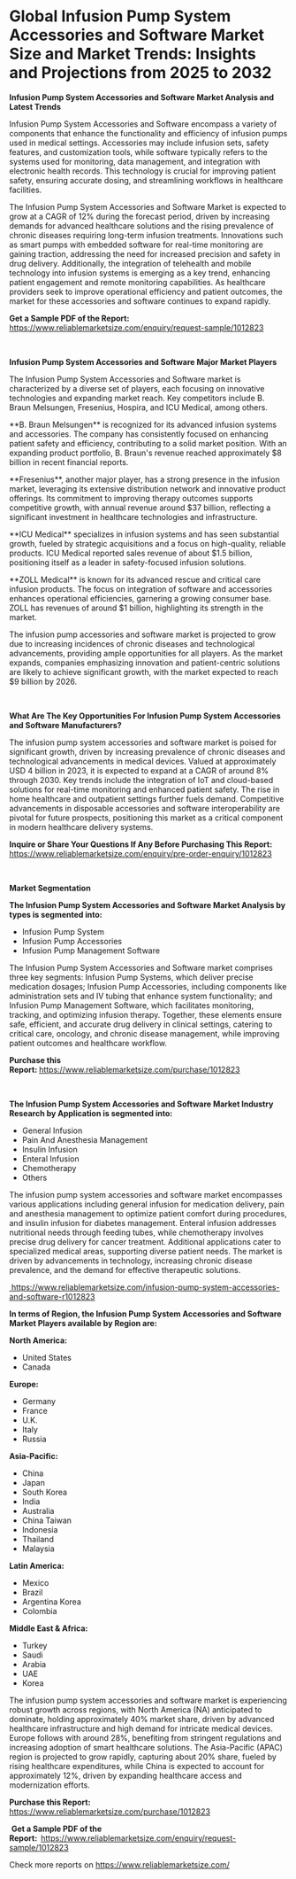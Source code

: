 <p><h1>Global Infusion Pump System Accessories and Software Market Size and Market Trends: Insights and Projections from 2025 to 2032</h1></p><p><strong>Infusion Pump System Accessories and Software Market Analysis and Latest Trends</strong></p>
<p><p>Infusion Pump System Accessories and Software encompass a variety of components that enhance the functionality and efficiency of infusion pumps used in medical settings. Accessories may include infusion sets, safety features, and customization tools, while software typically refers to the systems used for monitoring, data management, and integration with electronic health records. This technology is crucial for improving patient safety, ensuring accurate dosing, and streamlining workflows in healthcare facilities.</p><p>The Infusion Pump System Accessories and Software Market is expected to grow at a CAGR of 12% during the forecast period, driven by increasing demands for advanced healthcare solutions and the rising prevalence of chronic diseases requiring long-term infusion treatments. Innovations such as smart pumps with embedded software for real-time monitoring are gaining traction, addressing the need for increased precision and safety in drug delivery. Additionally, the integration of telehealth and mobile technology into infusion systems is emerging as a key trend, enhancing patient engagement and remote monitoring capabilities. As healthcare providers seek to improve operational efficiency and patient outcomes, the market for these accessories and software continues to expand rapidly.</p></p>
<p><strong>Get a Sample PDF of the Report:&nbsp;</strong> <a href="https://www.reliablemarketsize.com/enquiry/request-sample/1012823?utm_campaign=3112&utm_medium=2&utm_source=Github&utm_content=ia&utm_term=08032025&utm_id=infusion-pump-system-accessories-and-software">https://www.reliablemarketsize.com/enquiry/request-sample/1012823</a></p>
<p>&nbsp;</p>
<p><strong>Infusion Pump System Accessories and Software Major Market Players</strong></p>
<p><p>The Infusion Pump System Accessories and Software market is characterized by a diverse set of players, each focusing on innovative technologies and expanding market reach. Key competitors include B. Braun Melsungen, Fresenius, Hospira, and ICU Medical, among others.</p><p>**B. Braun Melsungen** is recognized for its advanced infusion systems and accessories. The company has consistently focused on enhancing patient safety and efficiency, contributing to a solid market position. With an expanding product portfolio, B. Braun's revenue reached approximately $8 billion in recent financial reports.</p><p>**Fresenius**, another major player, has a strong presence in the infusion market, leveraging its extensive distribution network and innovative product offerings. Its commitment to improving therapy outcomes supports competitive growth, with annual revenue around $37 billion, reflecting a significant investment in healthcare technologies and infrastructure.</p><p>**ICU Medical** specializes in infusion systems and has seen substantial growth, fueled by strategic acquisitions and a focus on high-quality, reliable products. ICU Medical reported sales revenue of about $1.5 billion, positioning itself as a leader in safety-focused infusion solutions.</p><p>**ZOLL Medical** is known for its advanced rescue and critical care infusion products. The focus on integration of software and accessories enhances operational efficiencies, garnering a growing consumer base. ZOLL has revenues of around $1 billion, highlighting its strength in the market.</p><p>The infusion pump accessories and software market is projected to grow due to increasing incidences of chronic diseases and technological advancements, providing ample opportunities for all players. As the market expands, companies emphasizing innovation and patient-centric solutions are likely to achieve significant growth, with the market expected to reach $9 billion by 2026.</p></p>
<p>&nbsp;</p>
<p><strong>What Are The Key Opportunities For Infusion Pump System Accessories and Software Manufacturers?</strong></p>
<p><p>The infusion pump system accessories and software market is poised for significant growth, driven by increasing prevalence of chronic diseases and technological advancements in medical devices. Valued at approximately USD 4 billion in 2023, it is expected to expand at a CAGR of around 8% through 2030. Key trends include the integration of IoT and cloud-based solutions for real-time monitoring and enhanced patient safety. The rise in home healthcare and outpatient settings further fuels demand. Competitive advancements in disposable accessories and software interoperability are pivotal for future prospects, positioning this market as a critical component in modern healthcare delivery systems.</p></p>
<p><strong>Inquire or Share Your Questions If Any Before Purchasing This Report:</strong> <a href="https://www.reliablemarketsize.com/enquiry/pre-order-enquiry/1012823?utm_campaign=3112&utm_medium=2&utm_source=Github&utm_content=ia&utm_term=08032025&utm_id=infusion-pump-system-accessories-and-software">https://www.reliablemarketsize.com/enquiry/pre-order-enquiry/1012823</a></p>
<p>&nbsp;</p>
<p><strong>Market Segmentation</strong></p>
<p><strong>The Infusion Pump System Accessories and Software Market Analysis by types is segmented into:</strong></p>
<p><ul><li>Infusion Pump System</li><li>Infusion Pump Accessories</li><li>Infusion Pump Management Software</li></ul></p>
<p><p>The Infusion Pump System Accessories and Software market comprises three key segments: Infusion Pump Systems, which deliver precise medication dosages; Infusion Pump Accessories, including components like administration sets and IV tubing that enhance system functionality; and Infusion Pump Management Software, which facilitates monitoring, tracking, and optimizing infusion therapy. Together, these elements ensure safe, efficient, and accurate drug delivery in clinical settings, catering to critical care, oncology, and chronic disease management, while improving patient outcomes and healthcare workflow.</p></p>
<p><strong>Purchase this Report:&nbsp;</strong><a href="https://www.reliablemarketsize.com/purchase/1012823?utm_campaign=3112&utm_medium=2&utm_source=Github&utm_content=ia&utm_term=08032025&utm_id=infusion-pump-system-accessories-and-software">https://www.reliablemarketsize.com/purchase/1012823</a></p>
<p>&nbsp;</p>
<p><strong>The Infusion Pump System Accessories and Software Market Industry Research by Application is segmented into:</strong></p>
<p><ul><li>General Infusion</li><li>Pain And Anesthesia Management</li><li>Insulin Infusion</li><li>Enteral Infusion</li><li>Chemotherapy</li><li>Others</li></ul></p>
<p><p>The infusion pump system accessories and software market encompasses various applications including general infusion for medication delivery, pain and anesthesia management to optimize patient comfort during procedures, and insulin infusion for diabetes management. Enteral infusion addresses nutritional needs through feeding tubes, while chemotherapy involves precise drug delivery for cancer treatment. Additional applications cater to specialized medical areas, supporting diverse patient needs. The market is driven by advancements in technology, increasing chronic disease prevalence, and the demand for effective therapeutic solutions.</p></p>
<p><a href="https://www.reliablemarketsize.com/infusion-pump-system-accessories-and-software-r1012823?utm_campaign=3112&utm_medium=2&utm_source=Github&utm_content=ia&utm_term=08032025&utm_id=infusion-pump-system-accessories-and-software">&nbsp;https://www.reliablemarketsize.com/infusion-pump-system-accessories-and-software-r1012823</a></p>
<p><strong>In terms of Region, the Infusion Pump System Accessories and Software Market Players available by Region are:</strong></p>
<p>
    <p> <strong> North America: </strong>
        <ul>
            <li>United States</li>
            <li>Canada</li>
        </ul>
        </p> 
    <p> <strong> Europe: </strong>
        <ul>
            <li>Germany</li>
            <li>France</li>
            <li>U.K.</li>
            <li>Italy</li>
            <li>Russia</li>
        </ul>
        </p> 
    <p> <strong> Asia-Pacific: </strong>
        <ul>
            <li>China</li>
            <li>Japan</li>
            <li>South Korea</li>
            <li>India</li>
            <li>Australia</li>
            <li>China Taiwan</li>
            <li>Indonesia</li>
            <li>Thailand</li>
            <li>Malaysia</li>
        </ul>
        </p> 
    <p> <strong> Latin America: </strong>
        <ul>
            <li>Mexico</li>
            <li>Brazil</li>
            <li>Argentina Korea</li>
            <li>Colombia</li>
        </ul>
        </p> 
    <p> <strong> Middle East & Africa: </strong>
        <ul>
            <li>Turkey</li>
            <li>Saudi</li>
            <li>Arabia</li>
            <li>UAE</li>
            <li>Korea</li>
        </ul>
    </p>
    </p>
<p><p>The infusion pump system accessories and software market is experiencing robust growth across regions, with North America (NA) anticipated to dominate, holding approximately 40% market share, driven by advanced healthcare infrastructure and high demand for intricate medical devices. Europe follows with around 28%, benefiting from stringent regulations and increasing adoption of smart healthcare solutions. The Asia-Pacific (APAC) region is projected to grow rapidly, capturing about 20% share, fueled by rising healthcare expenditures, while China is expected to account for approximately 12%, driven by expanding healthcare access and modernization efforts.</p></p>
<p><strong>Purchase this Report: </strong><a href="https://www.reliablemarketsize.com/purchase/1012823?utm_campaign=3112&utm_medium=2&utm_source=Github&utm_content=ia&utm_term=08032025&utm_id=infusion-pump-system-accessories-and-software">https://www.reliablemarketsize.com/purchase/1012823</a></p>
<p>&nbsp;<strong>Get a Sample PDF of the Report:&nbsp;&nbsp;</strong><a href="https://www.reliablemarketsize.com/enquiry/request-sample/1012823?utm_campaign=3112&utm_medium=2&utm_source=Github&utm_content=ia&utm_term=08032025&utm_id=infusion-pump-system-accessories-and-software">https://www.reliablemarketsize.com/enquiry/request-sample/1012823</a></p>
<p><strong></strong></p>
<p>Check more reports on <a href="https://www.reliablemarketsize.com/?utm_campaign=3112&utm_medium=2&utm_source=Github&utm_content=ia&utm_term=08032025&utm_id=infusion-pump-system-accessories-and-software">https://www.reliablemarketsize.com/</a></p>
